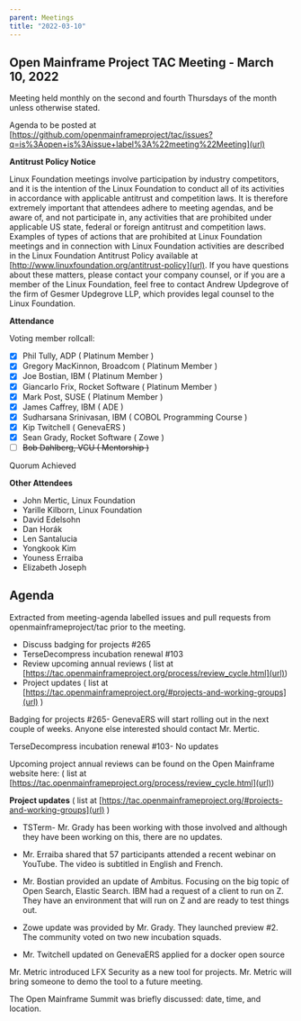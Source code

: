 ```yaml
---
parent: Meetings
title: "2022-03-10"
---
```


## **Open Mainframe Project TAC Meeting - March 10, 2022**

Meeting held monthly on the second and fourth Thursdays of the month unless otherwise stated.

Agenda to be posted at [https://github.com/openmainframeproject/tac/issues?q=is%3Aopen+is%3Aissue+label%3A%22meeting%22Meeting](url)

**Antitrust Policy Notice**

Linux Foundation meetings involve participation by industry competitors, and it is the intention of the Linux Foundation to conduct all of its activities in accordance with applicable antitrust and competition laws. It is therefore extremely important that attendees adhere to meeting agendas, and be aware of, and not participate in, any activities that are prohibited under applicable US state, federal or foreign antitrust and competition laws.
Examples of types of actions that are prohibited at Linux Foundation meetings and in connection with Linux Foundation activities are described in the Linux Foundation Antitrust Policy available at [http://www.linuxfoundation.org/antitrust-policy](url). If you have questions about these matters, please contact your company counsel, or if you are a member of the Linux Foundation, feel free to contact Andrew Updegrove of the firm of Gesmer Updegrove LLP, which provides legal counsel to the Linux Foundation.

**Attendance**

Voting member rollcall:

- [x]  Phil Tully, ADP ( Platinum Member )
- [x]  Gregory MacKinnon, Broadcom ( Platinum Member )
- [x]  Joe Bostian, IBM ( Platinum Member )
- [x]  Giancarlo Frix, Rocket Software ( Platinum Member )
- [x]  Mark Post, SUSE ( Platinum Member )
- [x]  James Caffrey, IBM ( ADE )
- [x]  Sudharsana Srinivasan, IBM ( COBOL Programming Course )
- [x]  Kip Twitchell ( GenevaERS )
- [x]  Sean Grady, Rocket Software ( Zowe )
- [ ]  ~~Bob Dahlberg, VCU ( Mentorship )~~

Quorum Achieved

**Other Attendees**

- John Mertic, Linux Foundation
- Yarille Kilborn, Linux Foundation
- David Edelsohn
- Dan Horák
- Len Santalucia
- Yongkook Kim
- Youness Erraiba
- Elizabeth Joseph



## **Agenda**

Extracted from meeting-agenda labelled issues and pull requests from openmainframeproject/tac prior to the meeting.

- Discuss badging for projects #265
- TerseDecompress incubation renewal #103
- Review upcoming annual reviews ( list at [https://tac.openmainframeproject.org/process/review_cycle.html](url))
- Project updates ( list at [https://tac.openmainframeproject.org/#projects-and-working-groups](url) )


Badging for projects #265- GenevaERS will start rolling out in the next couple of weeks. Anyone else interested should contact Mr. Mertic.

TerseDecompress incubation renewal #103- No updates


Upcoming project annual reviews can be found on the Open Mainframe website here: ( list at [https://tac.openmainframeproject.org/process/review_cycle.html](url))

**Project updates** ( list at [https://tac.openmainframeproject.org/#projects-and-working-groups](url) )

- TSTerm- Mr. Grady has been working with those involved and although they have been working on this, there are no updates.

- Mr. Erraiba shared that 57 participants attended a recent webinar on YouTube. The video is subtitled in English and French.

- Mr. Bostian provided an update of Ambitus. Focusing on the big topic of Open Search, Elastic Search. IBM had a request of a client to run on Z. They have an environment that will run on Z and are ready to test things out. 

- Zowe update was provided by Mr. Grady. They launched preview #2. The community voted on two new incubation squads.

- Mr. Twitchell updated on GenevaERS applied for a docker open source
 
Mr. Metric introduced LFX Security as a new tool for projects. Mr. Metric will bring someone to demo the tool to a future meeting.  

The Open Mainframe Summit was briefly discussed: date, time, and location.

